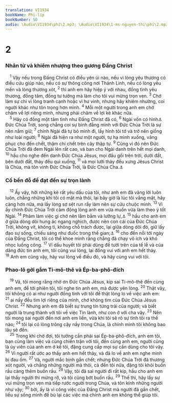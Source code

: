 ```yaml
---
translation: VI1934
bookName: Phi-líp 
bookNumber: 50
audio: \Audio\VI1934\phi\2.mp3; \Audio\VI1934\1-ms-nguyen-thi\phi\2.mp3; \Audio\VI1934\2-ms-david-dong\phi\2.mp3
---
```


<div class="title"><h1>2</h1><h3>Nhân từ và khiêm nhượng theo gương Đấng Christ</h3></div>
<span class="verse phi_2_1"> <sup>1</sup> Vậy nếu trong Đấng Christ có điều yên ủi nào, nếu vì lòng yêu thương có điều cứu giúp nào, nếu có sự thông công nơi Thánh Linh, nếu có lòng yêu mến và lòng thương xót, </span>
<span class="verse phi_2_2"><sup>2</sup> thì anh em hãy hiệp ý với nhau, đồng tình yêu thương, đồng tâm, đồng tư tưởng mà làm cho tôi vui mừng trọn vẹn. </span>
<span class="verse phi_2_3"><sup>3</sup> Chớ làm sự chi vì lòng tranh cạnh hoặc vì hư vinh, nhưng hãy khiêm nhường, coi người khác như tôn trọng hơn mình. </span>
<span class="verse phi_2_4"><sup>4</sup> Mỗi một người trong anh em chớ chăm về lợi riêng mình, nhưng phải chăm về lợi kẻ khác nữa. <br/></span>
<span class="verse phi_2_5"> <sup>5</sup> Hãy có đồng một tâm tình như Đấng Christ đã có, </span>
<span class="verse phi_2_6"><sup>6</sup> Ngài vốn có hình<a data-toggle="tooltip" data-placement="bottom" title="Ctd: bản thể">⚓</a> Đức Chúa Trời, song chẳng coi sự bình đẳng mình với Đức Chúa Trời là sự nên nắm giữ; </span>
<span class="verse phi_2_7"><sup>7</sup> chính Ngài đã tự bỏ mình đi, lấy hình tôi tớ và trở nên giống như loài người; </span>
<span class="verse phi_2_8"><sup>8</sup> Ngài đã hiện ra như một người, tự hạ mình xuống, vâng phục cho đến chết, thậm chí chết trên cây thập tự. </span>
<span class="verse phi_2_9"><sup>9</sup> Cũng vì đó nên Đức Chúa Trời đã đem Ngài lên rất cao, và ban cho Ngài danh trên hết mọi danh, </span>
<span class="verse phi_2_10"><sup>10</sup> hầu cho nghe đến danh Đức Chúa Jêsus, mọi đầu gối trên trời, dưới đất, bên dưới đất, thảy đều quì xuống, </span>
<span class="verse phi_2_11"><sup>11</sup> và mọi lưỡi thảy đều xưng Jêsus Christ là Chúa, mà tôn vinh Đức Chúa Trời, là Đức Chúa Cha.<a data-toggle="tooltip" data-placement="bottom" title="Es 45:23">⚓</a><br/></span>
<div class="title"><h3>Cố bền đỗ để đạt đến sự trọn lành</h3></div>
<span class="verse phi_2_12"> <sup>12</sup> Ấy vậy, hỡi những kẻ rất yêu dấu của tôi, như anh em đã vâng lời luôn luôn, chẳng những khi tôi có mặt mà thôi, lại bây giờ là lúc tôi vắng mặt, hãy càng hơn nữa, mà lấy lòng sợ sệt run rẩy làm nên sự cứu chuộc mình. </span>
<span class="verse phi_2_13"><sup>13</sup> Vì ấy chính Đức Chúa Trời cảm động lòng anh em vừa muốn vừa làm theo ý tốt Ngài. </span>
<span class="verse phi_2_14"><sup>14</sup> Phàm làm việc gì chớ nên lằm bằm và lưỡng lự,<a data-toggle="tooltip" data-placement="bottom" title="Ctd:cãi cọ">⚓</a></span>
<span class="verse phi_2_15"><sup>15</sup> hầu cho anh em ở giữa dòng dõi hung ác ngang nghịch, được nên con cái của Đức Chúa Trời, không vít, không tì, không chỗ trách được, lại giữa dòng dõi đó, giữ lấy đạo sự sống, chiếu sáng như đuốc trong thế gian;<a data-toggle="tooltip" data-placement="bottom" title="Phu 32:5">⚓</a></span>
<span class="verse phi_2_16"><sup>16</sup> cho đến nỗi tới ngày của Đấng Christ, tôi có thể khoe mình rằng chẳng đã chạy vô ích và khó nhọc luống công. </span>
<span class="verse phi_2_17"><sup>17</sup> Ví dầu huyết tôi phải dùng để tưới trên của tế lễ và của dâng đức tin anh em, tôi cũng vui lòng, lại đồng vui với anh em hết thảy. </span>
<span class="verse phi_2_18"><sup>18</sup> Anh em cũng vậy, hãy vui lòng về điều đó, và hãy cùng vui với tôi. <br/></span>
<div class="title"><h3>Phao-lô gởi gắm Ti-mô-thê và Ép-ba-phô-đích</h3></div>
<span class="verse phi_2_19"> <sup>19</sup> Vả, tôi mong rằng nhờ ơn Đức Chúa Jêsus, kíp sai Ti-mô-thê đến cùng anh em, để tới phiên tôi, tôi nghe tin anh em, mà được yên lòng. </span>
<span class="verse phi_2_20"><sup>20</sup> Thật vậy, tôi không có ai như người đồng tình với tôi để thật lòng lo về việc anh em: </span>
<span class="verse phi_2_21"><sup>21</sup> ai nấy đều tìm lợi riêng của mình, chớ không tìm của Đức Chúa Jêsus Christ. </span>
<span class="verse phi_2_22"><sup>22</sup> Nhưng anh em đã biết sự trung tín từng trải của người; và biết người là trung thành với tôi về việc Tin lành, như con ở với cha vậy. </span>
<span class="verse phi_2_23"><sup>23</sup> Nên tôi mong sai người đến nơi anh em liền, vừa khi tôi sẽ rõ sự tình tôi ra thể nào; </span>
<span class="verse phi_2_24"><sup>24</sup> tôi lại có lòng trông cậy nầy trong Chúa, là chính mình tôi không bao lâu sẽ đến. <br/></span>
<span class="verse phi_2_25"> <sup>25</sup> Trong khi chờ đợi, tôi tưởng cần phải sai Ép-ba-phô-đích, anh em tôi, bạn cùng làm việc và cùng chiến trận với tôi, đến cùng anh em, người cũng là ủy viên của anh em ở kề tôi, đặng cung cấp mọi sự cần dùng cho tôi vậy. </span>
<span class="verse phi_2_26"><sup>26</sup> Vì người rất ước ao thấy anh em hết thảy, và đã lo về anh em nghe mình bị đau ốm. </span>
<span class="verse phi_2_27"><sup>27</sup> Vả, người mắc bịnh gần chết; nhưng Đức Chúa Trời đã thương xót người, và chẳng những người mà thôi, cả đến tôi nữa, đặng tôi khỏi buồn rầu càng thêm buồn rầu. </span>
<span class="verse phi_2_28"><sup>28</sup> Vậy, tôi đã sai người đi rất kíp, hầu cho anh em lại thấy người thì mừng rỡ, và tôi cũng bớt buồn rầu. </span>
<span class="verse phi_2_29"><sup>29</sup> Thế thì, hãy lấy sự vui mừng trọn vẹn mà tiếp rước người trong Chúa, và tôn kính những người như vậy; </span>
<span class="verse phi_2_30"><sup>30</sup> bởi, ấy là vì công việc của Đấng Christ mà người đã gần chết, liều sự sống mình để bù lại các việc mà chính anh em không thể giúp tôi. <br/> <br/></span>
